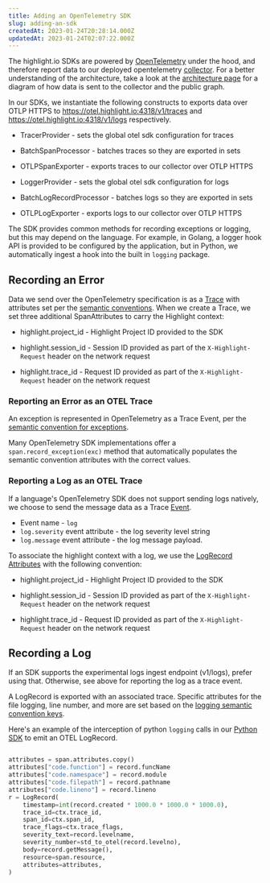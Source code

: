 ```yaml
---
title: Adding an OpenTelemetry SDK
slug: adding-an-sdk
createdAt: 2023-01-24T20:28:14.000Z
updatedAt: 2023-01-24T02:07:22.000Z
---
```


The highlight.io SDKs are powered by [OpenTelemetry](https://opentelemetry.io/) under the hood, and therefore report data to our deployed opentelemetry [collector](https://otel.highlight.io). For a better understanding of the architecture, take a look at the [architecture page](architecture.md) for a diagram of how data is sent to the collector and the public graph.

In our SDKs, we instantiate the following constructs to exports data over OTLP HTTPS to https://otel.highlight.io:4318/v1/traces and https://otel.highlight.io:4318/v1/logs respectively.

- TracerProvider - sets the global otel sdk configuration for traces
- BatchSpanProcessor - batches traces so they are exported in sets
- OTLPSpanExporter - exports traces to our collector over OTLP HTTPS

- LoggerProvider - sets the global otel sdk configuration for logs
- BatchLogRecordProcessor - batches logs so they are exported in sets
- OTLPLogExporter - exports logs to our collector over OTLP HTTPS

The SDK provides common methods for recording exceptions or logging, but this may depend on the language. For example, in Golang, a logger hook API is provided to be configured by the application, but in Python, we automatically ingest a hook into the built in `logging` package.

## Recording an Error

Data we send over the OpenTelemetry specification is as a [Trace](https://opentelemetry.io/docs/reference/specification/trace/) with attributes set per the [semantic conventions](https://opentelemetry.io/docs/reference/specification/trace/semantic_conventions/).
When we create a Trace, we set three additional SpanAttributes to carry the Highlight context:


- highlight.project_id - Highlight Project ID provided to the SDK

- highlight.session_id - Session ID provided as part of the `X-Highlight-Request` header on the network request
 
- highlight.trace_id - Request ID provided as part of the `X-Highlight-Request` header on the network request


### Reporting an Error as an OTEL Trace

An exception is represented in OpenTelemetry as a Trace Event, per the [semantic convention for exceptions](https://opentelemetry.io/docs/reference/specification/trace/semantic_conventions/exceptions/).

Many OpenTelemetry SDK implementations offer a `span.record_exception(exc)` method that automatically populates the semantic convention attributes with the correct values.

### Reporting a Log as an OTEL Trace

If a language's OpenTelemetry SDK does not support sending logs natively, we choose to send the message data as a Trace [Event](https://opentelemetry.io/docs/concepts/signals/traces/#span-events).

- Event name - `log`
- `log.severity` event attribute - the log severity level string
- `log.message` event attribute - the log message payload.

To associate the highlight context with a log, we use the [LogRecord](https://opentelemetry.io/docs/reference/specification/logs/data-model/#log-and-event-record-definition) [Attributes](https://opentelemetry.io/docs/reference/specification/logs/semantic_conventions/) with the following convention:


- highlight.project_id - Highlight Project ID provided to the SDK

- highlight.session_id - Session ID provided as part of the `X-Highlight-Request` header on the network request

- highlight.trace_id - Request ID provided as part of the `X-Highlight-Request` header on the network request


## Recording a Log

If an SDK supports the experimental logs ingest endpoint (v1/logs), prefer using that. Otherwise, see above for reporting the log as a trace event.

A LogRecord is exported with an associated trace. Specific attributes for the file logging, line number, and more are set based on the [logging semantic convention keys](https://opentelemetry.io/docs/reference/specification/logs/semantic_conventions/).

Here's an example of the interception of python `logging` calls in our [Python SDK](https://github.com/highlight/highlight/blob/93bfea864440a1976ac945ba2b40a34cf3b53479/sdk/highlight-py/highlight_io/sdk.py#L139-L160) to emit an OTEL LogRecord.

```python

attributes = span.attributes.copy()
attributes["code.function"] = record.funcName
attributes["code.namespace"] = record.module
attributes["code.filepath"] = record.pathname
attributes["code.lineno"] = record.lineno
r = LogRecord(
    timestamp=int(record.created * 1000.0 * 1000.0 * 1000.0),
    trace_id=ctx.trace_id,
    span_id=ctx.span_id,
    trace_flags=ctx.trace_flags,
    severity_text=record.levelname,
    severity_number=std_to_otel(record.levelno),
    body=record.getMessage(),
    resource=span.resource,
    attributes=attributes,
)

```
